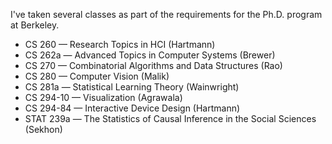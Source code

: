 I've taken several classes as part of the requirements for the Ph.D.
program at Berkeley.

* CS 260 &mdash; Research Topics in HCI (Hartmann)
* CS 262a &mdash; Advanced Topics in Computer Systems (Brewer)
* CS 270 &mdash; Combinatorial Algorithms and Data Structures (Rao)
* CS 280 &mdash; Computer Vision (Malik)
* CS 281a &mdash; Statistical Learning Theory (Wainwright)
* CS 294-10 &mdash; Visualization (Agrawala)
* CS 294-84 &mdash; Interactive Device Design (Hartmann)
* STAT 239a &mdash; The Statistics of Causal Inference in the Social Sciences (Sekhon)